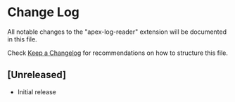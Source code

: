 # Change Log

All notable changes to the "apex-log-reader" extension will be documented in this file.

Check [Keep a Changelog](http://keepachangelog.com/) for recommendations on how to structure this file.

## [Unreleased]

- Initial release